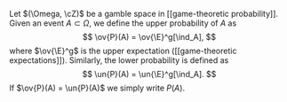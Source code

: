Let $(\Omega, \cZ)$ be a gamble space in [[game-theoretic probability]]. Given an event $A\subset\Omega$, we define the upper probability of $A$ as 
$$
\ov{P}(A) = \ov{\E}^g[\ind_A],
$$
where $\ov{\E}^g$  is the upper expectation ([[game-theoretic expectations]]). Similarly, the lower probability is defined as 
$$
\un{P}(A) = \un{\E}^g[\ind_A].
$$
If $\ov{P}(A) = \un{P}(A)$ we simply write $P(A)$. 